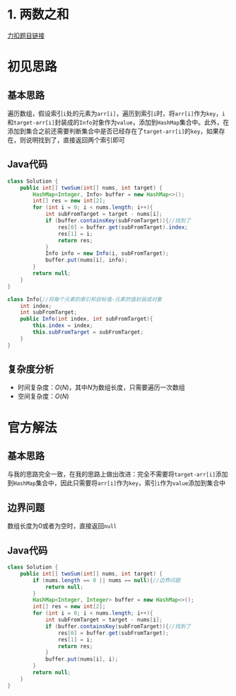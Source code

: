 # 1. 两数之和

[力扣题目链接](https://leetcode-cn.com/problems/two-sum/)


# 初见思路

## 基本思路
遍历数组，假设索引`i`处的元素为`arr[i]`，遍历到索引`i`时，将`arr[i]`作为`key`，`i`和`target-arr[i]`封装成的`Info`对象作为`value`，添加到`HashMap`集合中。此外，在添加到集合之前还需要判断集合中是否已经存在了`target-arr[i]`的`key`，如果存在，则说明找到了，直接返回两个索引即可

## Java代码
```java
class Solution {
    public int[] twoSum(int[] nums, int target) {
        HashMap<Integer, Info> buffer = new HashMap<>();
        int[] res = new int[2];
        for (int i = 0; i < nums.length; i++){
            int subFromTarget = target - nums[i];
            if (buffer.containsKey(subFromTarget)){//找到了
                res[0] = buffer.get(subFromTarget).index;
                res[1] = i;
                return res;
            }
            Info info = new Info(i, subFromTarget);
            buffer.put(nums[i], info);
        }
        return null;
    }
}

class Info{//将每个元素的索引和目标值-元素的值封装成对象
    int index;
    int subFromTarget;
    public Info(int index, int subFromTarget){
        this.index = index;
        this.subFromTarget = subFromTarget;
    }
}
```

## 复杂度分析
- 时间复杂度：$O(N)$，其中$N$为数组长度，只需要遍历一次数组
- 空间复杂度：$O(N)$

# 官方解法

## 基本思路
与我的思路完全一致，在我的思路上做出改进：完全不需要将`target-arr[i]`添加到`HashMap`集合中，因此只需要将`arr[i]`作为`key`，索引`i`作为`value`添加到集合中

## 边界问题
数组长度为0或者为空时，直接返回`null`

## Java代码
```java
class Solution {
    public int[] twoSum(int[] nums, int target) {
        if (nums.length == 0 || nums == null){//边界问题
            return null;
        }
        HashMap<Integer, Integer> buffer = new HashMap<>();
        int[] res = new int[2];
        for (int i = 0; i < nums.length; i++){
            int subFromTarget = target - nums[i];
            if (buffer.containsKey(subFromTarget)){//找到了
                res[0] = buffer.get(subFromTarget);
                res[1] = i;
                return res;
            }
            buffer.put(nums[i], i);
        }
        return null;
    }
}
```